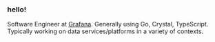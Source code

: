 ### hello!

Software Engineer at [Grafana](https://grafana.com). Generally using Go, Crystal, TypeScript. Typically working on data services/platforms in a variety of contexts.
